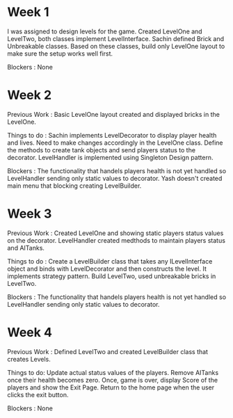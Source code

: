 # Week 1

I was assigned to design levels for the game. Created LevelOne and LevelTwo, both classes implement LevelInterface. Sachin defined Brick and Unbreakable classes. Based on these classes, build only LevelOne layout to make sure the setup works well first.

Blockers : None

# Week 2

Previous Work : Basic LevelOne layout created and displayed bricks in the LevelOne.

Things to do : Sachin implements LevelDecorator to display player health and lives. Need to make changes accordingly in the LevelOne class. Define the methods to create tank objects and send players status to the decorator. LevelHandler is implemented using Singleton Design pattern.

Blockers : The functionality that handels players health is not yet handled so LevelHandler sending only static values to decorator. Yash doesn't created main menu that blocking creating LevelBuilder.

# Week 3

Previous Work : Created LevelOne and showing static players status values on the decorator. LevelHandler created medthods to maintain players status and AITanks.

Things to do : Create a LevelBuilder class that takes any ILevelInterface object and binds with LevelDecorator and then constructs the level. It implements strategy pattern. Build LevelTwo, used unbreakable bricks in LevelTwo.

Blockers : The functionality that handels players health is not yet handled so LevelHandler sending only static values to decorator.

# Week 4

Previous Work : Defined LevelTwo and created LevelBuilder class that creates Levels. 

Things to do: Update actual status values of the players. Remove AITanks once their health becomes zero. Once, game is over, display Score of the players and show the Exit Page. Return to the home page when the user clicks the exit button.

Blockers : None

